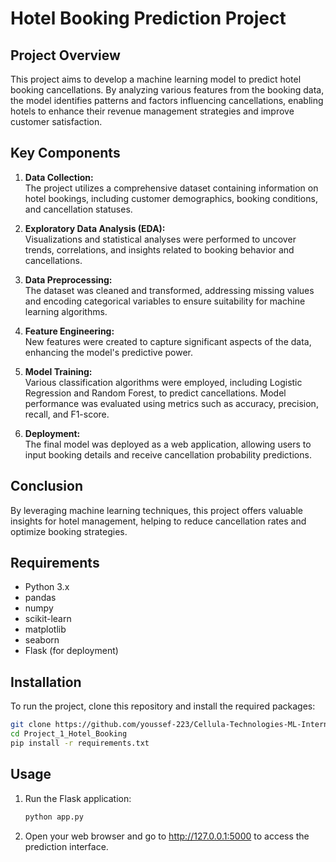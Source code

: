 # Hotel Booking Prediction Project

## Project Overview

This project aims to develop a machine learning model to predict hotel booking cancellations. By analyzing various features from the booking data, the model identifies patterns and factors influencing cancellations, enabling hotels to enhance their revenue management strategies and improve customer satisfaction.

## Key Components

1. **Data Collection:**  
   The project utilizes a comprehensive dataset containing information on hotel bookings, including customer demographics, booking conditions, and cancellation statuses.

2. **Exploratory Data Analysis (EDA):**  
   Visualizations and statistical analyses were performed to uncover trends, correlations, and insights related to booking behavior and cancellations.

3. **Data Preprocessing:**  
   The dataset was cleaned and transformed, addressing missing values and encoding categorical variables to ensure suitability for machine learning algorithms.

4. **Feature Engineering:**  
   New features were created to capture significant aspects of the data, enhancing the model's predictive power.

5. **Model Training:**  
   Various classification algorithms were employed, including Logistic Regression and Random Forest, to predict cancellations. Model performance was evaluated using metrics such as accuracy, precision, recall, and F1-score.

6. **Deployment:**  
   The final model was deployed as a web application, allowing users to input booking details and receive cancellation probability predictions.

## Conclusion

By leveraging machine learning techniques, this project offers valuable insights for hotel management, helping to reduce cancellation rates and optimize booking strategies.

## Requirements

- Python 3.x
- pandas
- numpy
- scikit-learn
- matplotlib
- seaborn
- Flask (for deployment)

## Installation


To run the project, clone this repository and install the required packages:

```bash
git clone https://github.com/youssef-223/Cellula-Technologies-ML-Internship.git
cd Project_1_Hotel_Booking
pip install -r requirements.txt
```

## Usage

1. Run the Flask application:
   ```bash
   python app.py
   ```
2. Open your web browser and go to http://127.0.0.1:5000 to access the prediction interface.

